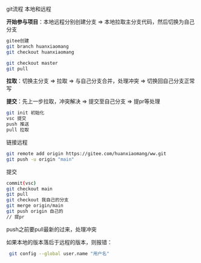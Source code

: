 git流程 本地和远程

**开始参与项目**：本地远程分别创建分支 => 本地拉取主分支代码，然后切换为自己分支

```bash
gitee创建
git branch huanxiaomang
git checkout huanxiaomang

git checkout master
git pull
```

**拉取**：切换主分支 => 拉取 => 与自己分支合并，处理冲突 => 切换回自己分支正常写

**提交**：先上一步拉取，冲突解决 => 提交至自己分支 => 提pr等处理



```bash
git init 初始化
vsc 提交
push 推送
pull 拉取
```



链接远程

```bash
git remote add origin https://gitee.com/huanxiaomang/ww.git
git push -u origin "main"
```







提交

```bash
commit(vsc)
git checkout main
git pull
git checkout 我自己的分支
git merge origin/main
git push origin 自己的
// 提pr
```



push之前要pull最新的过来，处理冲突

如果本地的版本落后于远程的版本，则报错：




```bash
 git config --global user.name "用户名"
```































